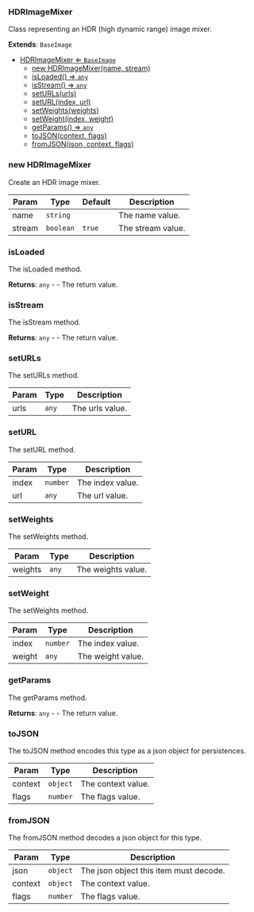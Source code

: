 <a name="HDRImageMixer"></a>

### HDRImageMixer 
Class representing an HDR (high dynamic range) image mixer.


**Extends**: <code>BaseImage</code>  

* [HDRImageMixer ⇐ <code>BaseImage</code>](#HDRImageMixer)
    * [new HDRImageMixer(name, stream)](#new-HDRImageMixer)
    * [isLoaded() ⇒ <code>any</code>](#isLoaded)
    * [isStream() ⇒ <code>any</code>](#isStream)
    * [setURLs(urls)](#setURLs)
    * [setURL(index, url)](#setURL)
    * [setWeights(weights)](#setWeights)
    * [setWeight(index, weight)](#setWeight)
    * [getParams() ⇒ <code>any</code>](#getParams)
    * [toJSON(context, flags)](#toJSON)
    * [fromJSON(json, context, flags)](#fromJSON)

<a name="new_HDRImageMixer_new"></a>

### new HDRImageMixer
Create an HDR image mixer.


| Param | Type | Default | Description |
| --- | --- | --- | --- |
| name | <code>string</code> |  | The name value. |
| stream | <code>boolean</code> | <code>true</code> | The stream value. |

<a name="HDRImageMixer+isLoaded"></a>

### isLoaded
The isLoaded method.


**Returns**: <code>any</code> - - The return value.  
<a name="HDRImageMixer+isStream"></a>

### isStream
The isStream method.


**Returns**: <code>any</code> - - The return value.  
<a name="HDRImageMixer+setURLs"></a>

### setURLs
The setURLs method.



| Param | Type | Description |
| --- | --- | --- |
| urls | <code>any</code> | The urls value. |

<a name="HDRImageMixer+setURL"></a>

### setURL
The setURL method.



| Param | Type | Description |
| --- | --- | --- |
| index | <code>number</code> | The index value. |
| url | <code>any</code> | The url value. |

<a name="HDRImageMixer+setWeights"></a>

### setWeights
The setWeights method.



| Param | Type | Description |
| --- | --- | --- |
| weights | <code>any</code> | The weights value. |

<a name="HDRImageMixer+setWeight"></a>

### setWeight
The setWeights method.



| Param | Type | Description |
| --- | --- | --- |
| index | <code>number</code> | The index value. |
| weight | <code>any</code> | The weight value. |

<a name="HDRImageMixer+getParams"></a>

### getParams
The getParams method.


**Returns**: <code>any</code> - - The return value.  
<a name="HDRImageMixer+toJSON"></a>

### toJSON
The toJSON method encodes this type as a json object for persistences.



| Param | Type | Description |
| --- | --- | --- |
| context | <code>object</code> | The context value. |
| flags | <code>number</code> | The flags value. |

<a name="HDRImageMixer+fromJSON"></a>

### fromJSON
The fromJSON method decodes a json object for this type.



| Param | Type | Description |
| --- | --- | --- |
| json | <code>object</code> | The json object this item must decode. |
| context | <code>object</code> | The context value. |
| flags | <code>number</code> | The flags value. |

